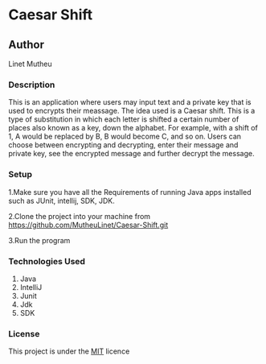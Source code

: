 # Caesar Shift

## Author

Linet Mutheu

### Description

This is an application where users may input text and a private key that is used to encrypts their meassage. The idea used is a Caesar shift. This is a type of substitution in which each letter is shifted a certain number of places also known as a key, down the alphabet. For example, with a shift of 1, A would be replaced by B, B would become C, and so on.
Users can choose between encrypting and decrypting, enter their message and private key, see the encrypted message and further decrypt the message.

### Setup

1.Make sure you have all the Requirements of running Java apps installed such as JUnit, intellij, SDK, JDK.

2.Clone the project into your machine from https://github.com/MutheuLinet/Caesar-Shift.git

3.Run the program

### Technologies Used

1. Java
2. IntelliJ
3. Junit
4. Jdk
5. SDK

### License

This project is under the [MIT](LICENSE) licence
